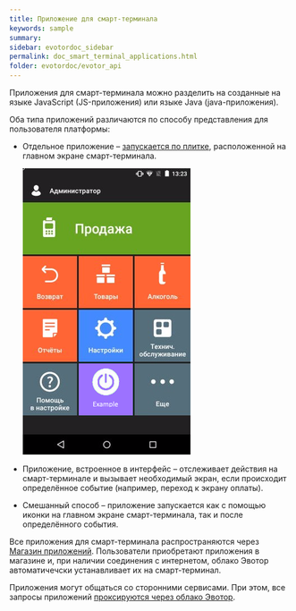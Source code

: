 ```yaml
---
title: Приложение для смарт-терминала
keywords: sample
summary:
sidebar: evotordoc_sidebar
permalink: doc_smart_terminal_applications.html
folder: evotordoc/evotor_api
---
```


Приложения для смарт-терминала можно разделить на созданные на языке JavaScript (JS-приложения) или языке Java (java-приложения).

Оба типа приложений различаются по способу представления для пользователя платформы:

*   Отдельное приложение – [запускается по плитке](./doc_smart_terminal_app_tile.html), расположенной на главном экране смарт-терминала.

    ![](images\Tile_example.png)

*   Приложение, встроенное в интерфейс – отслеживает действия на смарт-терминале и вызывает необходимый экран, если происходит определённое событие (например, переход к экрану оплаты).

*   Смешанный способ – приложение запускается как с помощью иконки на главном экране смарт-терминала, так и после определённого события.

Все приложения для смарт-терминала распространяются через [Магазин приложений](https://market.evotor.ru/). Пользователи приобретают приложения в магазине и, при наличии соединения с интернетом, облако Эвотор автоматичечски устанавливает их на смарт-терминал.

Приложения могут общаться со сторонними сервисами. При этом, все запросы приложений [проксируются через облако Эвотор](./doc_smart_terminal_application.html).
